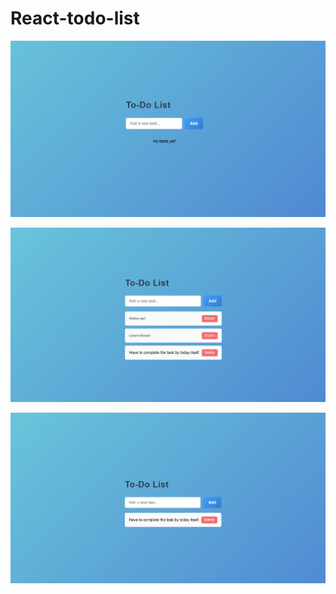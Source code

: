 # React-todo-list
![image alt](https://github.com/anusiva05/React-todo-list/blob/42e04f8ce114ce6e4aef46b9ccf35d2dd2560848/Screenshot%202025-08-27%20144249.png)

![image alt](https://github.com/anusiva05/React-todo-list/blob/6f9a007cd9f3214effeccd3fae4a55464699d3b2/Screenshot%202025-08-27%20144619.png)


![image alt](https://github.com/anusiva05/React-todo-list/blob/be33181c876a59d10b89708a04ebc18d198b7e1c/Screenshot%202025-08-27%20144644.png)

